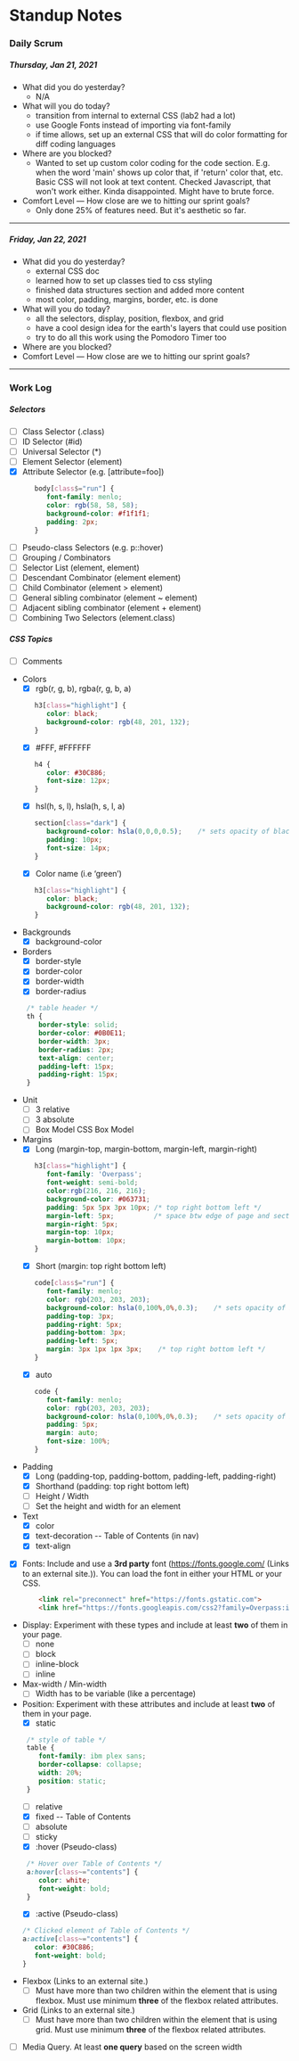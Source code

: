 # Standup Notes

### Daily Scrum
##### Thursday, Jan 21, 2021
- What did you do yesterday?
   - N/A
- What will you do today?
   - transition from internal to external CSS (lab2 had a lot)
   - use Google Fonts instead of importing via font-family
   - if time allows, set up an external CSS that will do color formatting for diff coding languages
- Where are you blocked?
  - Wanted to set up custom color coding for the code section. E.g. when the word 'main' shows up color that, if 'return' color that, etc. Basic CSS will not look at text content. Checked Javascript, that won't work either. Kinda disappointed. Might have to brute force.
- Comfort Level — How close are we to hitting our sprint goals?
  - Only done 25% of features need. But it's aesthetic so far.

---

##### Friday, Jan 22, 2021
- What did you do yesterday?
   - external CSS doc
   - learned how to set up classes tied to css styling
   - finished data structures section and added more content
   - most color, padding, margins, border, etc. is done
- What will you do today?
   - all the selectors, display, position, flexbox, and grid
   - have a cool design idea for the earth's layers that could use position
   - try to do all this work using the Pomodoro Timer too
- Where are you blocked?
- Comfort Level — How close are we to hitting our sprint goals?

---

### Work Log

##### Selectors
- [ ] Class Selector (.class)
- [ ] ID Selector (#id)
- [ ] Universal Selector (*)
- [ ] Element Selector (element)
- [x] Attribute Selector (e.g. [attribute=foo])
   ```css
      body[class$="run"] {
         font-family: menlo;
         color: rgb(58, 58, 58);
         background-color: #f1f1f1;
         padding: 2px;
      }
   ```
- [ ] Pseudo-class Selectors (e.g. p::hover)
- [ ] Grouping / Combinators
- [ ] Selector List (element, element)
- [ ] Descendant Combinator (element element)
- [ ] Child Combinator (element > element)
- [ ] General sibling combinator (element ~ element)
- [ ] Adjacent sibling combinator (element + element)
- [ ] Combining Two Selectors (element.class)

##### CSS Topics       
- [ ] Comments
- Colors
   - [x] rgb(r, g, b), rgba(r, g, b, a)
   ```css
      h3[class="highlight"] {
         color: black;
         background-color: rgb(48, 201, 132);
      }
   ```
   - [x] #FFF, #FFFFFF
   ```css
      h4 {
         color: #30C886;
         font-size: 12px;
      }
   ```
   - [x] hsl(h, s, l),  hsla(h, s, l, a)
   ```css
      section[class="dark"] {
         background-color: hsla(0,0,0,0.5);    /* sets opacity of black color to 50% */
         padding: 10px;
         font-size: 14px;
      }
   ```
   - [x] Color name (i.e ‘green’)
   ```css
      h3[class="highlight"] {
         color: black;
         background-color: rgb(48, 201, 132);
      }
   ```
- Backgrounds
   - [x] background-color
- Borders
   - [x] border-style
   - [x] border-color
   - [x] border-width
   - [x] border-radius
  ```css
   /* table header */
   th {
      border-style: solid;
      border-color: #0B0E11;
      border-width: 3px;
      border-radius: 2px;
      text-align: center;
      padding-left: 15px;
      padding-right: 15px;
   }
  ```
- Unit
   - [ ] 3 relative
   - [ ] 3 absolute
   - [ ] Box Model CSS Box Model
- Margins
   - [x] Long (margin-top, margin-bottom, margin-left, margin-right)
   ```css
      h3[class="highlight"] {
         font-family: 'Overpass';
         font-weight: semi-bold;
         color:rgb(216, 216, 216);
         background-color: #063731;
         padding: 5px 5px 3px 10px; /* top right bottom left */
         margin-left: 5px;          /* space btw edge of page and section */
         margin-right: 5px;
         margin-top: 10px;
         margin-bottom: 10px;
      }
   ```
   - [x] Short (margin: top right bottom left)
   ```css
      code[class$="run"] {
         font-family: menlo;
         color: rgb(203, 203, 203);
         background-color: hsla(0,100%,0%,0.3);    /* sets opacity of black color */
         padding-top: 3px;
         padding-right: 5px;
         padding-bottom: 3px;
         padding-left: 5px;
         margin: 3px 1px 1px 3px;    /* top right bottom left */
      }
   ```
   - [x] auto
   ```css
      code {
         font-family: menlo;
         color: rgb(203, 203, 203);
         background-color: hsla(0,100%,0%,0.3);    /* sets opacity of black color */
         padding: 5px;
         margin: auto;
         font-size: 100%;
      }
   ```
- Padding
   - [x] Long (padding-top, padding-bottom, padding-left, padding-right)
   - [x] Shorthand (padding: top right bottom left)
   - [ ] Height / Width
   - [ ] Set the height and width for an element
- Text
   - [x] color
   - [x] text-decoration -- Table of Contents (in nav)
   - [x] text-align
- [x] Fonts: Include and use a **3rd party** font (https://fonts.google.com/ (Links to an external site.)). You can load the font in either your HTML or your CSS.
  ```html 
      <link rel="preconnect" href="https://fonts.gstatic.com">
      <link href="https://fonts.googleapis.com/css2?family=Overpass:ital,wght@0,300;0,600;0,700;0,800;1,800;1,900&display=swap" rel="stylesheet">
  ```
- Display: Experiment with these types and include at least **two** of them in your page.
   - [ ] none
   - [ ] block
   - [ ] inline-block
   - [ ] inline
- Max-width / Min-width
   - [ ] Width has to be variable (like a percentage)
- Position: Experiment with these attributes and include at least **two** of them in your page.
   - [x] static
  ```css
   /* style of table */
   table {
      font-family: ibm plex sans;
      border-collapse: collapse;
      width: 20%;
      position: static;
   }
  ```
   - [ ] relative
   - [x] fixed -- Table of Contents
   - [ ] absolute
   - [ ] sticky 
   - [x] :hover (Pseudo-class) 
  ```css
   /* Hover over Table of Contents */
   a:hover[class~="contents"] {
      color: white;
      font-weight: bold;
   }
   ```
   - [x] :active (Pseudo-class)
   ```css
   /* Clicked element of Table of Contents */
   a:active[class~="contents"] {
      color: #30C886;
      font-weight: bold;
   }
   ```
- Flexbox (Links to an external site.)
   - [ ] Must have more than two children within the element that is using flexbox. Must use minimum **three** of the flexbox related attributes.
- Grid (Links to an external site.)
   - [ ] Must have more than two children within the element that is using grid. Must use minimum **three** of the flexbox related attributes.
- [ ] Media Query. At least **one query** based on the screen width
